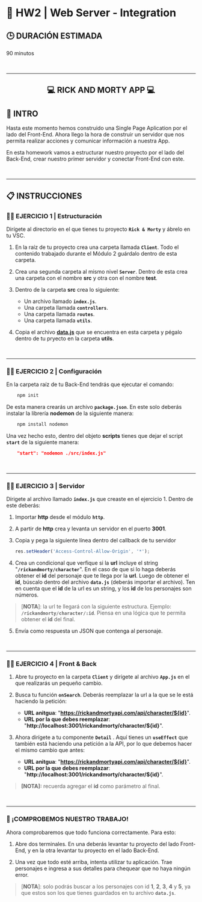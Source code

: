 # **💪 HW2 | Web Server - Integration**

## **🕒 DURACIÓN ESTIMADA**

90 minutos

<br />

---

<div align="center">

## **💻 RICK AND MORTY APP 💻**

</div>

## **📝 INTRO**

Hasta este momento hemos construido una Single Page Aplication por el lado del Front-End. Ahora llego la hora de construir un servidor que nos permita realizar acciones y comunicar información a nuestra App.

En esta homework vamos a estructurar nuestro proyecto por el lado del Back-End, crear nuestro primer servidor y conectar Front-End con este.

<br />

---

## **📋 INSTRUCCIONES**

### **👩‍💻 EJERCICIO 1 | Estructuración**

Dirígete al directorio en el que tienes tu proyecto **`Rick & Morty`** y ábrelo en tu VSC.

1. En la raíz de tu proyecto crea una carpeta llamada **`Client`**. Todo el contenido trabajado durante el Módulo 2 guárdalo dentro de esta carpeta.

2. Crea una segunda carpeta al mismo nivel **`Server`**. Dentro de esta crea una carpeta con el nombre **src** y otra con el nombre **test**.

3. Dentro de la carpeta **src** crea lo siguiente:

   -  Un archivo llamado **`index.js`**.
   -  Una carpeta llamada **`controllers`**.
   -  Una carpeta llamada **`routes`**.
   -  Una carpeta llamada **`utils`**.

4. Copia el archivo [**data.js**](./data.js) que se encuentra en esta carpeta y pégalo dentro de tu pryecto en la carpeta **utils**.

</br >

---

### **👩‍💻 EJERCICIO 2 | Configuración**

En la carpeta raíz de tu Back-End tendrás que ejecutar el comando:

```bash
    npm init
```

De esta manera crearás un archivo **`package.json`**. En este solo deberás instalar la librería **nodemon** de la siguiente manera:

```bash
    npm install nodemon
```

Una vez hecho esto, dentro del objeto **scripts** tienes que dejar el script **`start`** de la siguiente manera:

```json
    "start": "nodemon ./src/index.js"
```

<br />

---

### **👩‍💻 EJERCICIO 3 | Servidor**

Dírigete al archivo llamado **`index.js`** que creaste en el ejercicio 1. Dentro de este deberás:

1. Importar **http** desde el módulo **`http`**.

2. A partir de **http** crea y levanta un servidor en el puerto **3001**.

3. Copia y pega la siguiente línea dentro del callback de tu servidor

   ```js
   res.setHeader('Access-Control-Allow-Origin', '*');
   ```

4. Crea un condicional que verfique si la **url** incluye el string "**`/rickandmorty/character`**". En el caso de que si lo haga deberás obtener el **id** del personaje que te llega por la **url**. Luego de obtener el **id**, búscalo dentro del archivo **`data.js`** (deberás importar el archivo). Ten en cuenta que el **id** de la url es un string, y los **id** de los personajes son números.

> [**NOTA**]: la url te llegará con la siguiente estructura. Ejemplo: **`/rickandmorty/character/:id`**. Piensa en una lógica que te permita obtener el **id** del final.

5. Envía como respuesta un JSON que contenga al personaje.

<br />

---

### **👩‍💻 EJERCICIO 4 | Front & Back**

1. Abre tu proyecto en la carpeta **`Client`** y dirígete al archivo **`App.js`** en el que realizarás un pequeño cambio.

2. Busca tu función **`onSearch`**. Deberás reemplazar la url a la que se le está haciendo la petición:

   -  **URL anitgua**: "**https://rickandmortyapi.com/api/character/${id}**".
   -  **URL por la que debes reemplazar**: "**http://localhost:3001/rickandmorty/character/${id}**".

3. Ahora dirígete a tu componente **`Detail`** . Aquí tienes un **`useEffect`** que también está haciendo una petición a la API, por lo que debemos hacer el mismo cambio que antes:

   -  **URL anitgua**: "**https://rickandmortyapi.com/api/character/${id}**".
   -  **URL por la que debes reemplazar**: "**http://localhost:3001/rickandmorty/character/${id}**".

> **[NOTA]:** recuerda agregar el **id** como parámetro al final.

<br />

---

### **👀 ¡COMPROBEMOS NUESTRO TRABAJO!**

Ahora comprobaremos que todo funciona correctamente. Para esto:

1. Abre dos terminales. En una deberás levantar tu proyecto del lado Front-End, y en la otra levantar tu proyecto en el lado Back-End.

2. Una vez que todo esté arriba, intenta utilizar tu aplicación. Trae personajes e ingresa a sus detalles para chequear que no haya ningún error.

> [**NOTA**]: solo podrás buscar a los personajes con id **1**, **2**, **3**, **4** y **5**, ya que estos son los que tienes guardados en tu archivo **`data.js`**.

</br >

<img src="./img/example.gif" alt="" />
